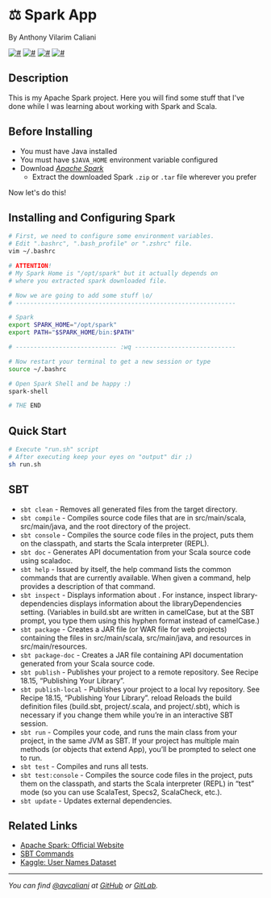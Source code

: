 # ⚖ Spark App
By Anthony Vilarim Caliani

[![#](https://img.shields.io/badge/licence-MIT-blue.svg)](#) [![#](https://img.shields.io/badge/open--jdk-1.8.x-red.svg)](#) [![#](https://img.shields.io/badge/scala-2.11.x-mediumvioletred.svg)](#) [![#](https://img.shields.io/badge/apache--spark-2.4.3-darkorange.svg)](#)

## Description
This is my Apache Spark project. Here you will find some stuff that I've done while I was learning about working with Spark and Scala.

## Before Installing
- You must have Java installed
- You must have `$JAVA_HOME` environment variable configured
- Download [_Apache Spark_](https://spark.apache.org/downloads.html)
  - Extract the downloaded Spark `.zip` or `.tar` file wherever you prefer

Now let's do this!

## Installing and Configuring Spark

```sh
# First, we need to configure some environment variables.
# Edit ".bashrc", ".bash_profile" or ".zshrc" file.
vim ~/.bashrc

# ATTENTION!
# My Spark Home is "/opt/spark" but it actually depends on
# where you extracted spark downloaded file.

# Now we are going to add some stuff \o/
# -------------------------------------------------------------

# Spark
export SPARK_HOME="/opt/spark"
export PATH="$SPARK_HOME/bin:$PATH"

# ---------------------------- :wq ----------------------------

# Now restart your terminal to get a new session or type
source ~/.bashrc

# Open Spark Shell and be happy :)
spark-shell

# THE END
```

## Quick Start

```sh
# Execute "run.sh" script
# After executing keep your eyes on "output" dir ;)
sh run.sh
```

## SBT
- `sbt clean`          - Removes all generated files from the target directory.
- `sbt compile`        - Compiles source code files that are in src/main/scala, src/main/java, and the root directory of the project.
- `sbt console`        - Compiles the source code files in the project, puts them on the classpath, and starts the Scala interpreter (REPL).
- `sbt doc`            - Generates API documentation from your Scala source code using scaladoc.
- `sbt help`           - Issued by itself, the help command lists the common commands that are currently available. When given a command, help provides a description of that command.
- `sbt inspect`        - Displays information about . For instance, inspect library-dependencies displays information about the libraryDependencies setting. (Variables in build.sbt are written in camelCase, but at the SBT prompt, you type them using this hyphen format instead of camelCase.)
- `sbt package`        - Creates a JAR file (or WAR file for web projects) containing the files in src/main/scala, src/main/java, and resources in src/main/resources.
- `sbt package-doc`    - Creates a JAR file containing API documentation generated from your Scala source code.
- `sbt publish`        - Publishes your project to a remote repository. See Recipe 18.15, “Publishing Your Library”.
- `sbt publish-local`  - Publishes your project to a local Ivy repository. See Recipe 18.15, “Publishing Your Library”. reload Reloads the build definition files (build.sbt, project/.scala, and project/.sbt), which is necessary if you change them while you’re in an interactive SBT session.
- `sbt run`            - Compiles your code, and runs the main class from your project, in the same JVM as SBT. If your project has multiple main methods (or objects that extend App), you’ll be prompted to select one to run.
- `sbt test`           - Compiles and runs all tests.
- `sbt test:console`       - Compiles the source code files in the project, puts them on the classpath, and starts the Scala interpreter (REPL) in “test” mode (so you can use ScalaTest, Specs2, ScalaCheck, etc.).
- `sbt update`         - Updates external dependencies.

## Related Links
- [Apache Spark: Official Website](https://spark.apache.org)
- [SBT Commands](https://alvinalexander.com/scala/sbt-how-to-compile-run-package-scala-project)
- [Kaggle: User Names Dataset](https://www.kaggle.com/datagov/usa-names)
---

_You can find [@avcaliani](#) at [GitHub](https://github.com/avcaliani) or [GitLab](https://gitlab.com/avcaliani)._
